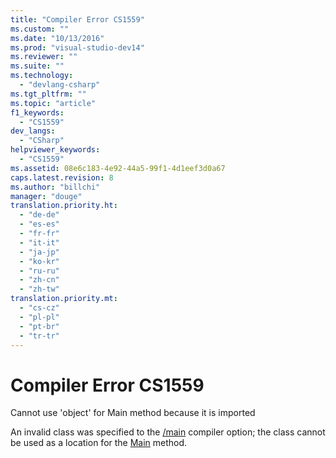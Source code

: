 ```yaml
---
title: "Compiler Error CS1559"
ms.custom: ""
ms.date: "10/13/2016"
ms.prod: "visual-studio-dev14"
ms.reviewer: ""
ms.suite: ""
ms.technology: 
  - "devlang-csharp"
ms.tgt_pltfrm: ""
ms.topic: "article"
f1_keywords: 
  - "CS1559"
dev_langs: 
  - "CSharp"
helpviewer_keywords: 
  - "CS1559"
ms.assetid: 08e6c183-4e92-44a5-99f1-4d1eef3d0a67
caps.latest.revision: 8
ms.author: "billchi"
manager: "douge"
translation.priority.ht: 
  - "de-de"
  - "es-es"
  - "fr-fr"
  - "it-it"
  - "ja-jp"
  - "ko-kr"
  - "ru-ru"
  - "zh-cn"
  - "zh-tw"
translation.priority.mt: 
  - "cs-cz"
  - "pl-pl"
  - "pt-br"
  - "tr-tr"
---
```

# Compiler Error CS1559
Cannot use 'object' for Main method because it is imported  
  
 An invalid class was specified to the [/main](../Topic/-main%20\(C%23%20Compiler%20Options\).md) compiler option; the class cannot be used as a location for the [Main](../Topic/Main\(\)%20and%20Command-Line%20Arguments%20\(C%23%20Programming%20Guide\).md) method.